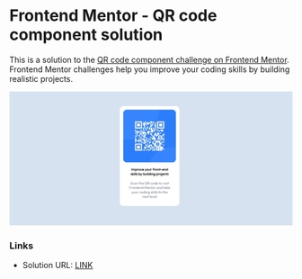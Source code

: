 # Frontend Mentor - QR code component solution

This is a solution to the [QR code component challenge on Frontend Mentor](https://www.frontendmentor.io/challenges/qr-code-component-iux_sIO_H). Frontend Mentor challenges help you improve your coding skills by building realistic projects.

![](./assets/preview.jpg)

### Links

- Solution URL: [LINK](https://nextkuk.github.io/QR-code-component/)
